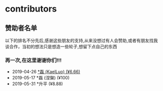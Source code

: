 # contributors

## 赞助者名单

以下的排名不分先后,感谢这些朋友的支持,从来没想过有人会赞助,或者有朋友找我谈合作，当初的想法只是想造一些轮子,想留下点自己的东西

### 再一次,在这里谢谢你们!!!

- 2019-04-26 [*磊 (KaelLuo) (¥6.66)](http://github.com/KaelLuo)
- 2019-05-17 *磊 (涅槃) (¥100)
- 2019-05-31 *升平 (¥8.88)
